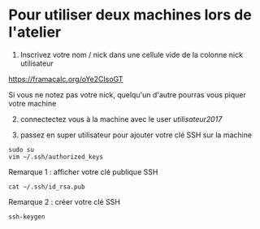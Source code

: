 # Pour utiliser deux machines lors de l'atelier

1) Inscrivez votre nom / nick dans une cellule vide de la colonne nick utilisateur

https://framacalc.org/oYe2CIsoGT

Si vous ne notez pas votre nick, quelqu'un d'autre pourras vous piquer votre machine

2) connectectez vous à la machine avec le user *utilisateur2017*

3) passez en super utilisateur pour ajouter votre clé SSH sur la machine

```
sudo su
vim ~/.ssh/authorized_keys
```

Remarque 1 : afficher votre clé publique SSH 
```
cat ~/.ssh/id_rsa.pub
```

Remarque 2 : créer votre clé SSH 
```
ssh-keygen
```

